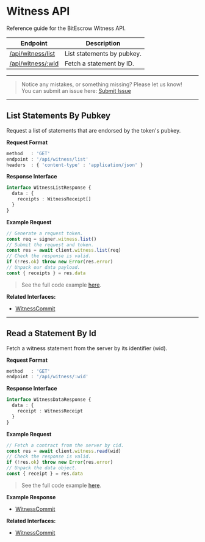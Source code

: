 # Witness API

Reference guide for the BitEscrow Witness API.

| Endpoint | Description |
|----------|-------------|
| [/api/witness/list](#list-statements-by-pubkey) | List statements by pubkey. |
| [/api/witness/:wid](#read-a-statement-by-id)    | Fetch a statement by ID.   |

---
> Notice any mistakes, or something missing? Please let us know!  
> You can submit an issue here: [Submit Issue](https://github.com/BitEscrow/escrow-core/issues/new/choose)

---

## List Statements By Pubkey

Request a list of statements that are endorsed by the token's pubkey.

**Request Format**

```ts
method   : 'GET'
endpoint : '/api/witness/list'
headers  : { 'content-type' : 'application/json' }
```

**Response Interface**

```ts
interface WitnessListResponse {
  data : {
    receipts : WitnessReceipt[]
  }
}
```

**Example Request**

```ts
// Generate a request token.
const req = signer.witness.list()
// Submit the request and token.
const res = await client.witness.list(req)
// Check the response is valid.
if (!res.ok) throw new Error(res.error)
// Unpack our data payload.
const { receipts } = res.data
```

> See the full code example [here](https://github.com/BitEscrow/escrow-core/tree/master/demo/api/witness/list.ts).

**Related Interfaces:**

- [WitnessCommit](../data/witness.md#witness-commit)


---

## Read a Statement By Id

Fetch a witness statement from the server by its identifier (wid).

**Request Format**

```ts
method   : 'GET'
endpoint : '/api/witness/:wid'
```

**Response Interface**

```ts
interface WitnessDataResponse {
  data : {
    receipt : WitnessReceipt
  }
}
```

**Example Request**

```ts
// Fetch a contract from the server by cid.
const res = await client.witness.read(wid)
// Check the response is valid.
if (!res.ok) throw new Error(res.error)
// Unpack the data object.
const { receipt } = res.data
```

> See the full code example [here](https://github.com/BitEscrow/escrow-core/tree/master/demo/api/witness/read.ts).

**Example Response**

- [WitnessCommit](../examples/WitnessReceipt.md)

**Related Interfaces:**

- [WitnessCommit](../data/witness.md#witness-commit)
